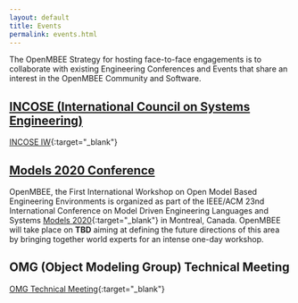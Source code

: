 ```yaml
---
layout: default
title: Events
permalink: events.html
---
```


The OpenMBEE Strategy for hosting face-to-face engagements is to collaborate with existing Engineering Conferences and Events that share an interest in the OpenMBEE Community and Software.

## [INCOSE (International Council on Systems Engineering)](incose2021.html)

[INCOSE IW](https://www.incose.org/iw2021/home){:target="_blank"}


## [Models 2020 Conference](models2020landing.html)

OpenMBEE, the First International Workshop on Open Model Based Engineering Environments is organized as part of the IEEE/ACM 23nd International Conference on Model Driven Engineering Languages and Systems [Models 2020](http://www.modelsconference.org/){:target="_blank"} in Montreal, Canada.
OpenMBEE will take place on <strong>TBD</strong> aiming at defining the future directions of this area by bringing together world experts for an intense one-day workshop.


## OMG (Object Modeling Group) Technical Meeting
[OMG Technical Meeting](https://www.omg.org/events/){:target="_blank"}